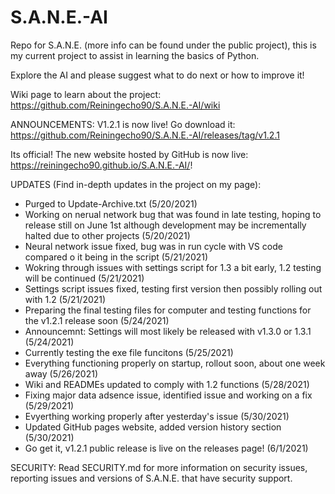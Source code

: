 # S.A.N.E.-AI
Repo for S.A.N.E. (more info can be found under the public project), this is my current project to assist in learning the basics of Python.

Explore the AI and please suggest what to do next or how to improve it!

Wiki page to learn about the project: https://github.com/Reiningecho90/S.A.N.E.-AI/wiki

ANNOUNCEMENTS: 
V1.2.1 is now live! Go download it: https://github.com/Reiningecho90/S.A.N.E.-AI/releases/tag/v1.2.1

Its official! The new website hosted by GitHub is now live: https://reiningecho90.github.io/S.A.N.E.-AI/!

UPDATES (Find in-depth updates in the project on my page):
- Purged to Update-Archive.txt (5/20/2021)
- Working on nerual network bug that was found in late testing, hoping to release still on June 1st although development may be incrementally halted due to other projects (5/20/2021)
- Neural network issue fixed, bug was in run cycle with VS code compared o it being in the script (5/21/2021)
- Wokring through issues with settings script for 1.3 a bit early, 1.2 testing will be continued (5/21/2021)
- Settings script issues fixed, testing first version then possibly rolling out with 1.2 (5/21/2021)
- Preparing the final testing files for computer and testing functions for the v1.2.1 release soon (5/24/2021)
- Announcemnt: Settings will most likely be released with v1.3.0 or 1.3.1 (5/24/2021)
- Currently testing the exe file funcitons (5/25/2021)
- Everything functioning properly on startup, rollout soon, about one week away (5/26/2021)
- Wiki and READMEs updated to comply with 1.2 functions (5/28/2021)
- Fixing major data adsence issue, identified issue and working on a fix (5/29/2021)
- Evyerthing working properly after yesterday's issue (5/30/2021)
- Updated GitHub pages website, added version history section (5/30/2021)
- Go get it, v1.2.1 public release is live on the releases page! (6/1/2021)


SECURITY:
Read SECURITY.md for more information on security issues, reporting issues and versions of S.A.N.E. that have security support.
